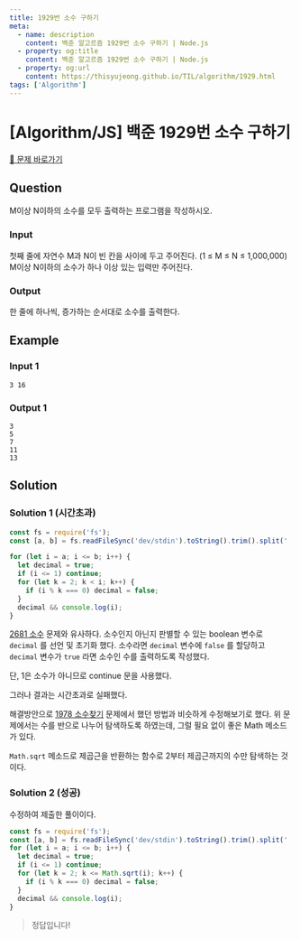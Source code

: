 ```yaml
---
title: 1929번 소수 구하기
meta:
  - name: description
    content: 백준 알고르즘 1929번 소수 구하기 | Node.js
  - property: og:title
    content: 백준 알고르즘 1929번 소수 구하기 | Node.js
  - property: og:url
    content: https://thisyujeong.github.io/TIL/algorithm/1929.html
tags: ['Algorithm']
---
```


# [Algorithm/JS] 백준 1929번 소수 구하기

[🔗 문제 바로가기](https://www.acmicpc.net/problem/1929)

## Question

M이상 N이하의 소수를 모두 출력하는 프로그램을 작성하시오.

### Input

첫째 줄에 자연수 M과 N이 빈 칸을 사이에 두고 주어진다. (1 ≤ M ≤ N ≤ 1,000,000) M이상 N이하의 소수가 하나 이상 있는 입력만 주어진다.

### Output

한 줄에 하나씩, 증가하는 순서대로 소수를 출력한다.

## Example

### Input 1

```
3 16
```

### Output 1

```
3
5
7
11
13
```

## Solution

### Solution 1 (시간초과)

```js
const fs = require('fs');
const [a, b] = fs.readFileSync('dev/stdin').toString().trim().split(' ').map(Number);

for (let i = a; i <= b; i++) {
  let decimal = true;
  if (i <= 1) continue;
  for (let k = 2; k < i; k++) {
    if (i % k === 0) decimal = false;
  }
  decimal && console.log(i);
}
```

[2681 소수](https://thisyujeong.github.io/TIL/algorithm/2681.html) 문제와 유사하다. 소수인지 아닌지 판별할 수 있는 boolean 변수로 `decimal` 를 선언 및 초기화 했다. 소수라면 `decimal` 변수에 `false` 를 할당하고 `decimal` 변수가 `true` 라면 소수인 수를 출력하도록 작성했다.

단, 1은 소수가 아니므로 continue 문을 사용했다.

그러나 결과는 시간초과로 실패했다.

해결방안으로 [1978 소수찾기](https://thisyujeong.github.io/TIL/algorithm/1978.html) 문제에서 했던 방법과 비슷하게 수정해보기로 했다. 위 문제에서는 수를 반으로 나누어 탐색하도록 하였는데, 그럴 필요 없이 좋은 Math 메소드가 있다.

`Math.sqrt` 메소드로 제곱근을 반환하는 함수로 2부터 제곱근까지의 수만 탐색하는 것이다.

### Solution 2 (성공)

수정하여 제출한 풀이이다.

```js
const fs = require('fs');
const [a, b] = fs.readFileSync('dev/stdin').toString().trim().split(' ').map(Number);
for (let i = a; i <= b; i++) {
  let decimal = true;
  if (i <= 1) continue;
  for (let k = 2; k <= Math.sqrt(i); k++) {
    if (i % k === 0) decimal = false;
  }
  decimal && console.log(i);
}
```

> 정답입니다!
